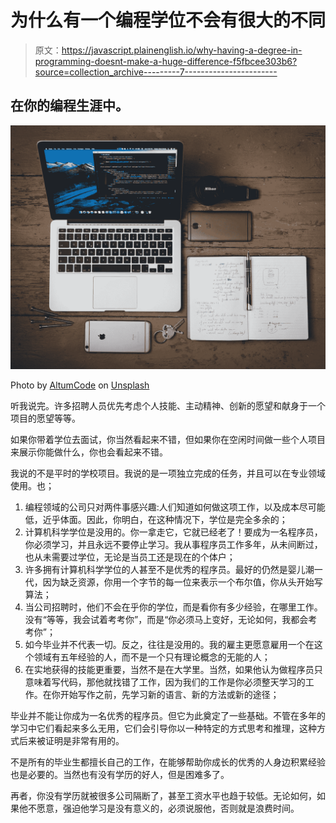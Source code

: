 # 为什么有一个编程学位不会有很大的不同

> 原文：<https://javascript.plainenglish.io/why-having-a-degree-in-programming-doesnt-make-a-huge-difference-f5fbcee303b6?source=collection_archive---------7----------------------->

## 在你的编程生涯中。

![](img/8446650cae4161e77ab3c724d07b15de.png)

Photo by [AltumCode](https://unsplash.com/@altumcode?utm_source=medium&utm_medium=referral) on [Unsplash](https://unsplash.com?utm_source=medium&utm_medium=referral)

听我说完。许多招聘人员优先考虑个人技能、主动精神、创新的愿望和献身于一个项目的愿望等等。

如果你带着学位去面试，你当然看起来不错，但如果你在空闲时间做一些个人项目来展示你能做什么，你也会看起来不错。

我说的不是平时的学校项目。我说的是一项独立完成的任务，并且可以在专业领域使用。也；

1.  编程领域的公司只对两件事感兴趣:人们知道如何做这项工作，以及成本尽可能低，近乎体面。因此，你明白，在这种情况下，学位是完全多余的；
2.  计算机科学学位是没用的。你一拿走它，它就已经老了！要成为一名程序员，你必须学习，并且永远不要停止学习。我从事程序员工作多年，从未间断过，也从未需要过学位，无论是当员工还是现在的个体户；
3.  许多拥有计算机科学学位的人甚至不是优秀的程序员。最好的仍然是婴儿潮一代，因为缺乏资源，你用一个字节的每一位来表示一个布尔值，你从头开始写算法；
4.  当公司招聘时，他们不会在乎你的学位，而是看你有多少经验，在哪里工作。没有“等等，我会试着考考你”，而是“你必须马上变好，无论如何，我都会考考你”；
5.  如今毕业并不代表一切。反之，往往是没用的。我的雇主更愿意雇用一个在这个领域有五年经验的人，而不是一个只有理论概念的无能的人；
6.  在实地获得的技能更重要，当然不是在大学里。当然，如果他认为做程序员只意味着写代码，那他就找错了工作，因为我们的工作是你必须整天学习的工作。在你开始写作之前，先学习新的语言、新的方法或新的途径；

毕业并不能让你成为一名优秀的程序员。但它为此奠定了一些基础。不管在多年的学习中它们看起来多么无用，它们会引导你以一种特定的方式思考和推理，这种方式后来被证明是非常有用的。

不是所有的毕业生都擅长自己的工作，在能够帮助你成长的优秀的人身边积累经验也是必要的。当然也有没有学历的好人，但是困难多了。

再者，你没有学历就被很多公司隔断了，甚至工资水平也趋于较低。无论如何，如果他不愿意，强迫他学习是没有意义的，必须说服他，否则就是浪费时间。